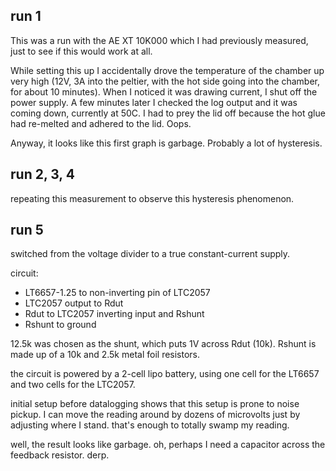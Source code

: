 ## run 1

This was a run with the AE XT 10K000 which I had previously measured, just to see if this would work at all.

While setting this up I accidentally drove the temperature of the chamber up very high (12V, 3A into the peltier, with the hot side going into the chamber, for about 10 minutes).  When I noticed it was drawing current, I shut off the power supply.  A few minutes later I checked the log output and it was coming down, currently at 50C.  I had to prey the lid off because the hot glue had re-melted and adhered to the lid.  Oops.

Anyway, it looks like this first graph is garbage.  Probably a lot of hysteresis.

## run 2, 3, 4

repeating this measurement to observe this hysteresis phenomenon.

## run 5

switched from the voltage divider to a true constant-current supply.

circuit:

- LT6657-1.25 to non-inverting pin of LTC2057
- LTC2057 output to Rdut
- Rdut to LTC2057 inverting input and Rshunt
- Rshunt to ground

12.5k was chosen as the shunt, which puts 1V across Rdut (10k).  Rshunt is made up of a 10k and 2.5k metal foil resistors.

the circuit is powered by a 2-cell lipo battery, using one cell for the LT6657 and two cells for the LTC2057.

initial setup before datalogging shows that this setup is prone to noise pickup.  I can move the reading around by dozens of microvolts just by adjusting where I stand.  that's enough to totally swamp my reading.

well, the result looks like garbage.  oh, perhaps I need a capacitor across the feedback resistor.  derp.
